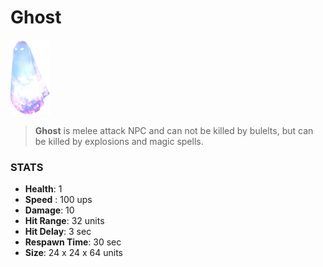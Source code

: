 
# Ghost

![](../../images/npc/ghost.png)

> **Ghost** is melee attack NPC and can not be killed by bulelts, but can be killed by explosions and magic spells.

### STATS

- **Health**: 1
- **Speed** : 100 ups
- **Damage**: 10
- **Hit Range**: 32 units
- **Hit Delay**: 3 sec
- **Respawn Time**: 30 sec
- **Size**: 24 x 24 x 64 units